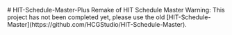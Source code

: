 #   H I T - S c h e d u l e - M a s t e r - P l u s  
  
 R e m a k e   o f   H I T   S c h e d u l e   M a s t e r  
  
 * * W a r n i n g :   T h i s   p r o j e c t   h a s   n o t   b e e n   c o m p l e t e d   y e t ,   p l e a s e   u s e   t h e   o l d   [ H I T - S c h e d u l e - M a s t e r ] ( h t t p s : / / g i t h u b . c o m / H C G S t u d i o / H I T - S c h e d u l e - M a s t e r ) . * * 